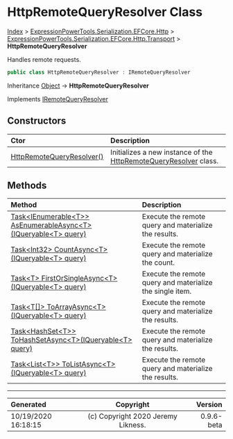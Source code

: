 ﻿# HttpRemoteQueryResolver Class

[Index](../index.md) > [ExpressionPowerTools.Serialization.EFCore.Http](ExpressionPowerTools.Serialization.EFCore.Http.a.md) > [ExpressionPowerTools.Serialization.EFCore.Http.Transport](ExpressionPowerTools.Serialization.EFCore.Http.Transport.n.md) > **HttpRemoteQueryResolver**

Handles remote requests.

```csharp
public class HttpRemoteQueryResolver : IRemoteQueryResolver
```

Inheritance [Object](https://docs.microsoft.com/dotnet/api/system.object) → **HttpRemoteQueryResolver**

Implements  [IRemoteQueryResolver](ExpressionPowerTools.Serialization.EFCore.Http.Signatures.IRemoteQueryResolver.i.md) 

## Constructors

| Ctor | Description |
| :-- | :-- |
| [HttpRemoteQueryResolver()](ExpressionPowerTools.Serialization.EFCore.Http.Transport.HttpRemoteQueryResolver.ctor.md#httpremotequeryresolver) | Initializes a new instance of the [HttpRemoteQueryResolver](ExpressionPowerTools.Serialization.EFCore.Http.Transport.HttpRemoteQueryResolver.cs.md) class. |
## Methods

| Method | Description |
| :-- | :-- |
| [Task&lt;IEnumerable&lt;T>> AsEnumerableAsync&lt;T>(IQueryable&lt;T> query)](ExpressionPowerTools.Serialization.EFCore.Http.Transport.HttpRemoteQueryResolver.AsEnumerableAsync.m.md) | Execute the remote query and materialize the results. |
| [Task&lt;Int32> CountAsync&lt;T>(IQueryable&lt;T> query)](ExpressionPowerTools.Serialization.EFCore.Http.Transport.HttpRemoteQueryResolver.CountAsync.m.md) | Execute the remote query and materialize the count. |
| [Task&lt;T> FirstOrSingleAsync&lt;T>(IQueryable&lt;T> query)](ExpressionPowerTools.Serialization.EFCore.Http.Transport.HttpRemoteQueryResolver.FirstOrSingleAsync.m.md) | Execute the remote query and materialize the single item. |
| [Task&lt;T[]> ToArrayAsync&lt;T>(IQueryable&lt;T> query)](ExpressionPowerTools.Serialization.EFCore.Http.Transport.HttpRemoteQueryResolver.ToArrayAsync.m.md) | Execute the remote query and materialize the results. |
| [Task&lt;HashSet&lt;T>> ToHashSetAsync&lt;T>(IQueryable&lt;T> query)](ExpressionPowerTools.Serialization.EFCore.Http.Transport.HttpRemoteQueryResolver.ToHashSetAsync.m.md) | Execute the remote query and materialize the results. |
| [Task&lt;List&lt;T>> ToListAsync&lt;T>(IQueryable&lt;T> query)](ExpressionPowerTools.Serialization.EFCore.Http.Transport.HttpRemoteQueryResolver.ToListAsync.m.md) | Execute the remote query and materialize the results. |

---

| Generated | Copyright | Version |
| :-- | :-: | --: |
| 10/19/2020 16:18:15 | (c) Copyright 2020 Jeremy Likness. | 0.9.6-beta |
